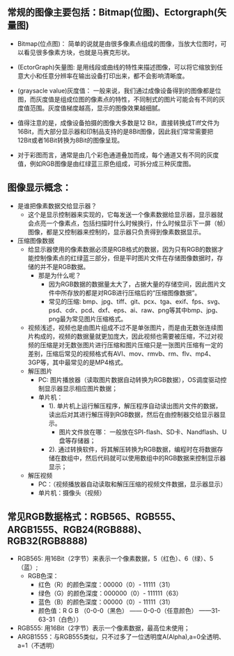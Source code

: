 ## 常规的图像主要包括：Bitmap(位图)、Ectorgraph(矢量图)  

  - Bitmap(位点图)： 简单的说就是由很多像素点组成的图像，当放大位图时，可以看见很多像素方块，也就是马赛克形状。  
  
  - (EctorGraph)矢量图: 是用线段或曲线的特性来描述图像，可以将它缩放到任意大小和任意分辨率在输出设备打印出来，都不会影响清晰度。  
  
  - (graysacle value)灰度值： 一般来说，我们通过成像设备得到的图像都是位图，而灰度值是组成位图的像素点的特性，不同制式的图片可能会有不同的灰度值范围。灰度值梯度越高，显示的图像效果越细腻。  
  
  - 值得注意的是，成像设备拍摄的图像大多数是12 Bit，直接转换成Tiff文件为16Bit，而大部分显示器和印制品支持的是8Bit图像，因此我们常常需要把12Bit或者16Bit转换为8Bit的图像呈现。  
  
  - 对于彩图而言，通常是由几个彩色通道叠加而成，每个通道又有不同的灰度值，例如RGB图像是由红绿蓝三原色组成，可拆分成三种灰度图。  


## 图像显示概念：  
  - 是谁把像素数据交给显示器？  
    - 这个是显示控制器来实现的，它每发送一个像素数据给显示器，显示器就会点亮一个像素点，包括扫描时什么时候换行，什么时候显示下一屏（帧）图像，都是又控制器来控制的，显示器只负责得到像素数据显示。  
  - 压缩图像数据  
    - 给显示器使用的像素数据必须是RGB格式的数据，因为只有RGB的数据才能控制像素点的红绿蓝三部分，但是平时图片文件在存储图像数据时，存储的并不是RGB数据。
      - 那是为什么呢？  
        - 因为RGB数据的数据量太大了，占据大量的存储空间，因此图片文件中所存放的都是对RGB进行压缩后的“压缩图像数据”。  
        - 常见的压缩: bmp、jpg、tiff、git、pcx、tga、exif、fps、svg、psd、cdr、pcd、dxf、eps、ai、raw、png等其中bmp、jpg、png最为常见图片压缩格式。  
    - 视频浅述，视频也是由图片组成不过不是单张图片，而是由无数张连续图片构成的，视频的数据量就更加庞大，因此视频也需要被压缩，不过对视频的压缩是对无数张图片进行压缩和图片压缩只是一张图片压缩有一定的差别，压缩后常见的视频格式有AVI、mov、rmvb、rm、flv、mp4、3GP等，其中最常见的是MP4格式。  
    - 解压图片  
      - PC: 图片播放器（读取图片数据自动转换为RGB数据），OS调度驱动控制显示器显示相应图片数据；  
      - 单片机：
        - 1). 单片机上运行解压程序，解压程序自动读出图片文件的数据，读出后对其进行解压得到RGB数据，然后在由控制器交给显示器显示。  
          - 图片文件放在哪： 一般放在SPI-flash、SD卡、Nandflash、U盘等存储器；  
        - 2). 通过转换软件，将其解压转换为RGB数据，编程时在将数据存储在数组中，然后代码就可以使用数组中的RGB数据来控制显示器显示； 
    - 解压视频  
      - PC：（视频播放器自动读取和解压压缩的视频文件数据，显示器显示）  
      - 单片机：摄像头（视频）  
      
## 常见RGB数据格式：RGB565、RGB555、ARGB1555、RGB24(RGB888)、RGB32(RGB8888)  
  - RGB565: 用16Bit（2字节）来表示一个像素数据，5（红色）、6（绿）、5（蓝）;  
    - RGB色深：  
      - 红色（R）的颜色深度：00000（0）- 11111（31）  
      - 绿色（G）的颜色深度：000000（0）- 111111（63）  
      - 蓝色（B）的颜色深度：00000（0）- 11111（31）  
      - 颜色值：R  G  B （0-0-0（黑色） —— 0-0-0（任意颜色） ——31-63-31（白色））  
  - RGB555: 用16Bit（2字节）表示一个像素数据，最高位未使用；  
  - ARGB1555：与RGB555类似，只不过多了一位透明度A(Alpha),a=0全透明、a=1（不透明）  
      
      
      
      
      
      
      
      
      
      
      
      
      
      
      
      
      
      
      
        
